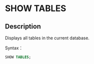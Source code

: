 # SHOW TABLES

## Description

Displays all tables in the current database.

Syntax：

```sql
SHOW TABLES;
```
